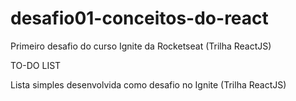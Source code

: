 # desafio01-conceitos-do-react
Primeiro desafio do curso Ignite da Rocketseat (Trilha ReactJS)

TO-DO LIST

Lista simples desenvolvida como desafio no Ignite (Trilha ReactJS)
